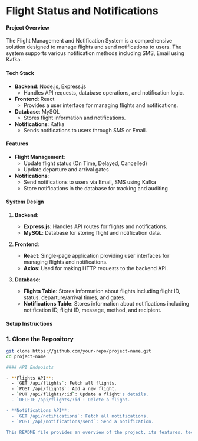 # Flight Status and Notifications

#### Project Overview

The Flight Management and Notification System is a comprehensive solution designed to manage flights and send notifications to users. The system supports various notification methods including SMS, Email using Kafka. 
#### Tech Stack

- **Backend**: Node.js, Express.js
  - Handles API requests, database operations, and notification logic.
- **Frontend**: React
  - Provides a user interface for managing flights and notifications.
- **Database**: MySQL
  - Stores flight information and notifications.
- **Notifications**: Kafka
  - Sends notifications to users through SMS or Email.

#### Features

- **Flight Management**:
  - Update flight status (On Time, Delayed, Cancelled)
  - Update departure and arrival gates
- **Notifications**:
  - Send notifications to users via Email, SMS using Kafka
  - Store notifications in the database for tracking and auditing

#### System Design

1. **Backend**:
   - **Express.js**: Handles API routes for flights and notifications.
   - **MySQL**: Database for storing flight and notification data.

2. **Frontend**:
   - **React**: Single-page application providing user interfaces for managing flights and notifications.
   - **Axios**: Used for making HTTP requests to the backend API.
     
3. **Database**:
   - **Flights Table**: Stores information about flights including flight ID, status, departure/arrival times, and gates.
   - **Notifications Table**: Stores information about notifications including notification ID, flight ID, message, method, and recipient.

#### Setup Instructions

### 1. Clone the Repository

```bash
git clone https://github.com/your-repo/project-name.git
cd project-name

#### API Endpoints

- **Flights API**:
  - `GET /api/flights`: Fetch all flights.
  - `POST /api/flights`: Add a new flight.
  - `PUT /api/flights/:id`: Update a flight's details.
  - `DELETE /api/flights/:id`: Delete a flight.

- **Notifications API**:
  - `GET /api/notifications`: Fetch all notifications.
  - `POST /api/notifications/send`: Send a notification.

This README file provides an overview of the project, its features, tech stack, and setup instructions to help you get started with the Flight Management and Notification System.
